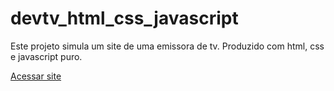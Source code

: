 # devtv_html_css_javascript
Este projeto simula um site de uma emissora de tv. Produzido com html, css e javascript puro.

<a href='https://laughing-raman-731c91.netlify.app/'>Acessar site</a>
